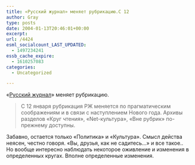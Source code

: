```yaml
---
title: «Русский журнал» меняет рубрикацию.С 12
author: Gray
type: posts
date: 2004-01-13T20:46:01+00:00
excerpt:
url: /4424
esml_socialcount_LAST_UPDATED:
  - 1497234241
essb_cache_expire:
  - 1610257083
categories:
  - Uncategorized

---
```








&#171;<a href="http://www.russ.ru/" target="_blank">Русский журнал</a>&#187; меняет рубрикацию.

> С 12 января рубрикация РЖ меняется по прагматическим соображениям и в связи с наступлением Нового года. Архивы разделов &#171;Круг чтения&#187;, &#171;Net-культура&#187;, &#171;Вне рубрик&#187; по-прежнему доступны.

Забавно, остается только &#171;Политика&#187; и &#171;Культура&#187;. Смысл действа неясен, честно говоря. &#171;Вы, друзья, как не садитесь&#8230;&#187; и все такое..  
Но вообще интересно наблюдать некоторое оживление и изменения в определенных кругах. Вполне определенные изменения.